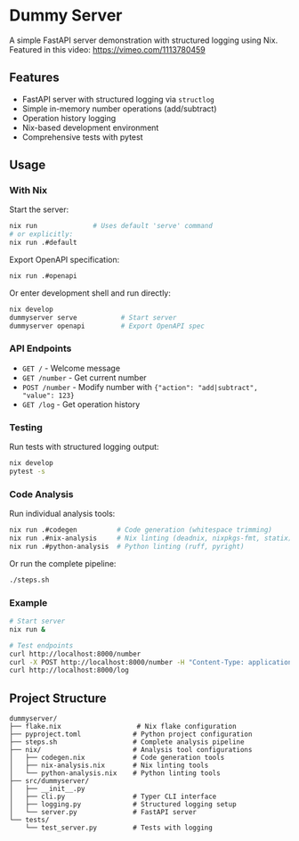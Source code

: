 # Dummy Server

A simple FastAPI server demonstration with structured logging using Nix.
Featured in this video: https://vimeo.com/1113780459


## Features

- FastAPI server with structured logging via `structlog`
- Simple in-memory number operations (add/subtract)
- Operation history logging
- Nix-based development environment
- Comprehensive tests with pytest

## Usage

### With Nix

Start the server:
```bash
nix run              # Uses default 'serve' command
# or explicitly:
nix run .#default
```

Export OpenAPI specification:
```bash
nix run .#openapi
```

Or enter development shell and run directly:
```bash
nix develop
dummyserver serve           # Start server
dummyserver openapi         # Export OpenAPI spec
```

### API Endpoints

- `GET /` - Welcome message
- `GET /number` - Get current number
- `POST /number` - Modify number with `{"action": "add|subtract", "value": 123}`
- `GET /log` - Get operation history

### Testing

Run tests with structured logging output:
```bash
nix develop
pytest -s
```

### Code Analysis

Run individual analysis tools:
```bash
nix run .#codegen          # Code generation (whitespace trimming)
nix run .#nix-analysis     # Nix linting (deadnix, nixpkgs-fmt, statix)
nix run .#python-analysis  # Python linting (ruff, pyright)
```

Or run the complete pipeline:
```bash
./steps.sh
```

### Example

```bash
# Start server
nix run &

# Test endpoints
curl http://localhost:8000/number
curl -X POST http://localhost:8000/number -H "Content-Type: application/json" -d '{"action": "add", "value": 10}'
curl http://localhost:8000/log
```

## Project Structure

```
dummyserver/
├── flake.nix                   # Nix flake configuration
├── pyproject.toml             # Python project configuration
├── steps.sh                   # Complete analysis pipeline
├── nix/                       # Analysis tool configurations
│   ├── codegen.nix            # Code generation tools
│   ├── nix-analysis.nix       # Nix linting tools
│   └── python-analysis.nix    # Python linting tools
├── src/dummyserver/
│   ├── __init__.py
│   ├── cli.py                 # Typer CLI interface
│   ├── logging.py             # Structured logging setup
│   └── server.py              # FastAPI server
└── tests/
    └── test_server.py         # Tests with logging
```

